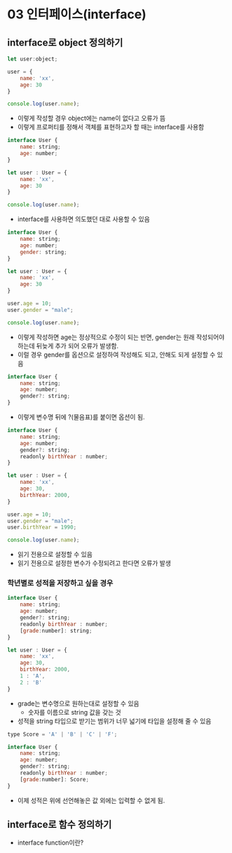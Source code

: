 # 03 인터페이스(interface)
## interface로 object 정의하기
```js
let user:object;

user = {
    name: 'xx',
    age: 30
}

console.log(user.name);
```
- 이렇게 작성할 경우 object에는 name이 없다고 오류가 뜸
- 이렇게 프로퍼티를 정해서 객체를 표현하고자 할 때는 interface를 사용함

```js
interface User {
    name: string;
    age: number;
}

let user : User = {
    name: 'xx',
    age: 30
}

console.log(user.name);
```
- interface를 사용하면 의도했던 대로 사용할 수 있음
```js
interface User {
    name: string;
    age: number;
    gender: string;
}

let user : User = {
    name: 'xx',
    age: 30
}

user.age = 10;
user.gender = "male";

console.log(user.name);
```
- 이렇게 작성하면 age는 정상적으로 수정이 되는 반면, gender는 원래 작성되어야 하는데 뒤늦게 추가 되어 오류가 발생함.
- 이럴 경우 gender를 옵션으로 설정하여 작성해도 되고, 안해도 되게 설정할 수 있음
```js
interface User {
    name: string;
    age: number;
    gender?: string;
}
```
- 이렇게 변수명 뒤에 ?(물음표)를 붙이면 옵션이 됨.
```js
interface User {
    name: string;
    age: number;
    gender?: string;
    readonly birthYear : number;
}

let user : User = {
    name: 'xx',
    age: 30,
    birthYear: 2000,
}

user.age = 10;
user.gender = "male";
user.birthYear = 1990;

console.log(user.name);
```
- 읽기 전용으로 설정할 수 있음
- 읽기 전용으로 설정한 변수가 수정되려고 한다면 오류가 발생
### 학년별로 성적을 저장하고 싶을 경우
```js
interface User {
    name: string;
    age: number;
    gender?: string;
    readonly birthYear : number;
    [grade:number]: string;
}

let user : User = {
    name: 'xx',
    age: 30,
    birthYear: 2000,
    1 : 'A',
    2 : 'B'
}
```
- grade는 변수명으로 원하는대로 설정할 수 있음
    - 숫자를 이름으로 string 값을 갖는 것
- 성적을 string 타입으로 받기는 범위가 너무 넓기에 타입을 설정해 줄 수 있음
```js
type Score = 'A' | 'B' | 'C' | 'F';

interface User {
    name: string;
    age: number;
    gender?: string;
    readonly birthYear : number;
    [grade:number]: Score;
}
```
- 이제 성적은 위에 선언해놓은 값 외에는 입력할 수 없게 됨.
## interface로 함수 정의하기
- interface function이란?